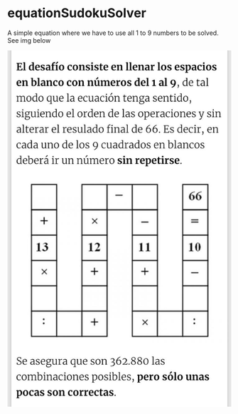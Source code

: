 # equationSudokuSolver
A simple equation where we have to use all 1 to 9 numbers to be solved. See img below

![Image of Yaktocat](./desafioEcuacionSudoku.jpg)
